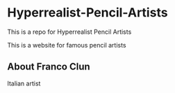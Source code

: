 # Hyperrealist-Pencil-Artists
This is a repo for Hyperrealist Pencil Artists

This is a website for famous pencil artists

## About Franco Clun
Italian artist
